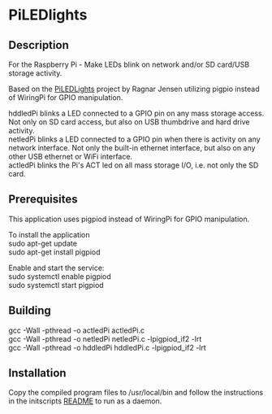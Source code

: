 # PiLEDlights

## Description
For the Raspberry Pi - Make LEDs blink on network and/or SD card/USB storage activity.

Based on the [PiLEDLights](https://github.com/RagnarJensen/PiLEDlights) project by Ragnar Jensen utilizing pigpio instead of WiringPi for GPIO manipulation.

hddledPi blinks a LED connected to a GPIO pin on any mass storage access. Not only on SD card access, but also on USB thumbdrive and hard drive activity.  
netledPi blinks a LED connected to a GPIO pin when there is activity on any network interface. Not only the built-in ethernet interface, but also on any other USB ethernet or WiFi interface.  
actledPi blinks the Pi's ACT led on all mass storage I/O, i.e. not only the SD card.



## Prerequisites
This application uses pigpiod instead of WiringPi for GPIO manipulation. 

To install the application\
sudo apt-get update\
sudo apt-get install pigpiod

Enable and start the service:\
sudo systemctl enable pigpiod\
sudo systemctl start pigpiod

## Building
gcc -Wall -pthread -o actledPi actledPi.c\
gcc -Wall -pthread -o netledPi netledPi.c -lpigpiod_if2 -lrt\
gcc -Wall -pthread -o hddledPi hddledPi.c -lpigpiod_if2 -lrt

## Installation
Copy the compiled program files to /usr/local/bin and follow the instructions in the initscripts [README](initscripts/README) to run as a daemon.
